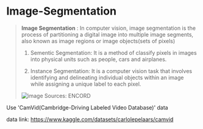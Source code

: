 # Image-Segmentation

> **Image Segmentation**
> : In computer vision, image segmentation is the process of partitioning a digital image into multiple image segments, also known as image regions or image objects(sets of pixels)
>
> 1. Sementic Segmentation: It is a method of classify pixels in images into physical units such as people, cars and airplanes.
>
> 2. Instance Segmentation: It is a computer vision task that involves identifying and delineating individual objects within an image while assigning a unique label to each pixel.
>
> ![image](https://github.com/user-attachments/assets/66589e5f-0052-4809-98e6-8a26b73b1080)
> Sources: ENCORD

Use 'CamVid(Cambridge-Driving Labeled Video Database)' data

data link: https://www.kaggle.com/datasets/carlolepelaars/camvid
